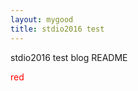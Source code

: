 ```yaml
---
layout: mygood
title: stdio2016 test
---
```

stdio2016 test blog README

<span style='color:red'>red</span>
